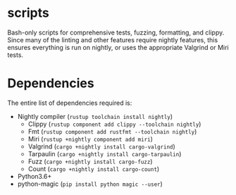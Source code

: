 scripts
=======

Bash-only scripts for comprehensive tests, fuzzing, formatting, and clippy. Since many of the linting and other features require nightly features, this ensures everything is run on nightly, or uses the appropriate Valgrind or Miri tests.

# Dependencies

The entire list of dependencies required is:

- Nightly compiler (`rustup toolchain install nightly`)
  - Clippy (`rustup component add clippy --toolchain nightly`)
  - Fmt (`rustup component add rustfmt --toolchain nightly`)
  - Miri (`rustup +nightly component add miri`)
  - Valgrind (`cargo +nightly install cargo-valgrind`)
  - Tarpaulin (`cargo +nightly install cargo-tarpaulin`)
  - Fuzz (`cargo +nightly install cargo-fuzz`)
  - Count (`cargo +nightly install cargo-count`)
- Python3.6+
- python-magic (`pip install python magic --user`)
